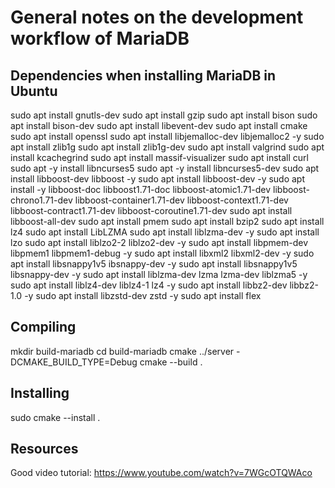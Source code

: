 # General notes on the development workflow of MariaDB

## Dependencies when installing MariaDB in Ubuntu
 sudo apt install gnutls-dev
 sudo apt install gzip
 sudo apt install bison
 sudo apt install bison-dev
 sudo apt install libevent-dev
 sudo apt install cmake 
 sudo apt install openssl
 sudo apt install libjemalloc-dev libjemalloc2 -y
 sudo  apt install zlib1g
 sudo apt install zlib1g-dev
 sudo apt install valgrind
 sudo apt install kcachegrind
 sudo apt install massif-visualizer
 sudo apt install curl
 sudo apt -y install libncurses5
 sudo apt -y install libncurses5-dev
 sudo apt install libboost-dev libboost -y
 sudo apt install libboost-dev -y
 sudo apt install -y  libboost-doc libboost1.71-doc libboost-atomic1.71-dev libboost-chrono1.71-dev libboost-container1.71-dev libboost-context1.71-dev libboost-contract1.71-dev libboost-coroutine1.71-dev
 sudo apt install libboost-all-dev
 sudo apt install pmem
 sudo apt install bzip2
 sudo apt install lz4
 sudo apt install LibLZMA
 sudo apt install liblzma-dev -y
 sudo apt install lzo
 sudo apt install liblzo2-2 liblzo2-dev -y
 sudo apt install libpmem-dev libpmem1 libpmem1-debug -y
 sudo apt install libxml2 libxml2-dev -y
 sudo apt install libsnappy1v5 ibsnappy-dev -y
 sudo apt install libsnappy1v5 libsnappy-dev -y
 sudo apt install liblzma-dev lzma lzma-dev liblzma5 -y
 sudo apt install liblz4-dev liblz4-1 lz4 -y
 sudo apt install libbz2-dev libbz2-1.0 -y
 sudo apt install libzstd-dev zstd -y
 sudo apt install flex

## Compiling
mkdir build-mariadb
cd build-mariadb
cmake ../server -DCMAKE_BUILD_TYPE=Debug
cmake --build .
## Installing
sudo cmake --install .

## Resources
Good video tutorial:
https://www.youtube.com/watch?v=7WGcOTQWAco
